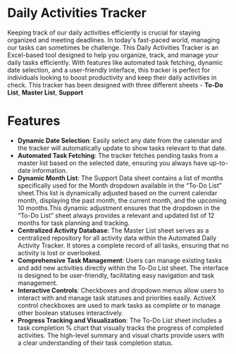 # Daily Activities Tracker

Keeping track of our daily activities efficiently is crucial for staying organized and meeting deadlines. In today's fast-paced world, managing our tasks can sometimes be challenge. This Daily Activities Tracker is an Excel-based tool designed to help you organize, track, and manage your daily tasks efficiently. With features like automated task fetching, dynamic date selection, and a user-friendly interface, this tracker is perfect for individuals looking to boost productivity and keep their daily activities in check. This tracker has been designed with three different sheets - **To-Do List**, **Master List**, **Support**

# Features

- **Dynamic Date Selection**: Easily select any date from the calendar and the tracker will automatically update to show tasks relevant to that date.
- **Automated Task Fetching**: The tracker fetches pending tasks from a master list based on the selected date, ensuring you always have up-to-date information.
- **Dynamic Month List**: The Support Data sheet contains a list of months specifically used for the Month dropdown available in the “To-Do List” sheet.This list is dynamically adjusted based on the current calendar month, displaying the past month, the current month, and the upcoming 10 months.This dynamic adjustment ensures that the dropdown in the “To-Do List” sheet always provides a relevant and updated list of 12 months for task planning and tracking.
- **Centralized Activity Database**: The Master List sheet serves as a centralized repository for all activity data within the Automated Daily Activity Tracker. It stores a complete record of all tasks, ensuring that no activity is lost or overlooked.
- **Comprehensive Task Management**: Users can manage existing tasks and add new activities directly within the To-Do List sheet. The interface is designed to be user-friendly, facilitating easy navigation and task management.
- **Interactive Controls**: Checkboxes and dropdown menus allow users to interact with and manage task statuses and priorities easily. ActiveX control checkboxes are used to mark tasks as complete or to manage other boolean statuses interactively.
- **Progress Tracking and Visualization**: The To-Do List sheet includes a task completion % chart that visually tracks the progress of completed activities. The high-level summary and visual charts provide users with a clear understanding of their task completion status.

